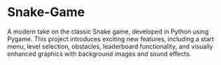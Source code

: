 # Snake-Game
A modern take on the classic Snake game, developed in Python using Pygame. This project introduces exciting new features, including a start menu, level selection, obstacles, leaderboard functionality, and visually enhanced graphics with background images and sound effects. 
